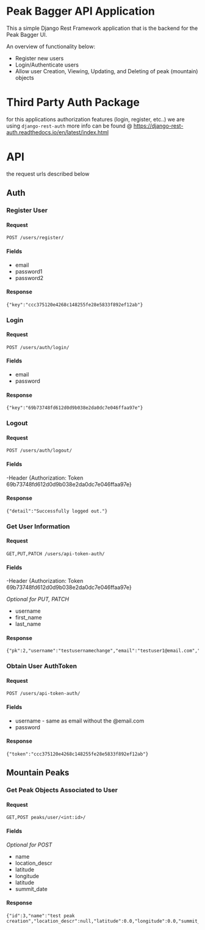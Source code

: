 # Peak Bagger API Application

This a simple Django Rest Framework application that is the backend for the Peak Bagger UI. 

An overview of functionality below:
* Register new users
* Login/Authenticate users
* Allow user Creation, Viewing, Updating, and Deleting of peak (mountain) objects

# Third Party Auth Package

for this applications authorization features (login, register, etc..) we are using `django-rest-auth` more info can be found @ https://django-rest-auth.readthedocs.io/en/latest/index.html

# API

the request urls described below

## Auth


### Register User

#### Request

`POST /users/register/`

#### Fields

* email
* password1
* password2

#### Response

```console
{"key":"ccc375120e4268c148255fe28e5833f892ef12ab"}
```

### Login

#### Request

`POST /users/auth/login/`

#### Fields

* email
* password

#### Response

```console
{"key":"69b73748fd612d0d9b038e2da0dc7e046ffaa97e"}
```

### Logout

#### Request

`POST /users/auth/logout/`

#### Fields

-Header {Authorization: Token 69b73748fd612d0d9b038e2da0dc7e046ffaa97e}

#### Response

```console
{"detail":"Successfully logged out."}
```

### Get User Information

#### Request

`GET,PUT,PATCH /users/api-token-auth/`

#### Fields

-Header {Authorization: Token 69b73748fd612d0d9b038e2da0dc7e046ffaa97e}

*Optional for PUT, PATCH*
* username
* first_name
* last_name

#### Response

```console
{"pk":2,"username":"testusernamechange","email":"testuser1@email.com","first_name":"","last_name":""}
```

### Obtain User AuthToken

#### Request

`POST /users/api-token-auth/`

#### Fields

* username - same as email without the @email.com
* password

#### Response

```console
{"token":"ccc375120e4268c148255fe28e5833f892ef12ab"}
```

## Mountain Peaks

### Get Peak Objects Associated to User

#### Request

`GET,POST peaks/user/<int:id>/`

#### Fields

*Optional for POST*
* name
* location_descr
* latitude
* longitude
* latitude
* summit_date

#### Response

```console
{"id":3,"name":"test peak creation","location_descr":null,"latitude":0.0,"longitude":0.0,"summit_date":null,"user":2}
```